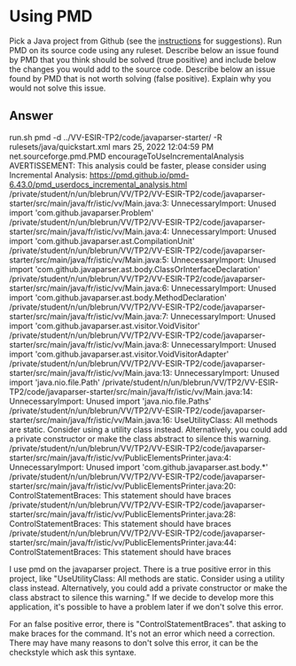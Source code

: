 # Using PMD

Pick a Java project from Github (see the [instructions](../sujet.md) for suggestions). Run PMD on its source code using any ruleset. Describe below an issue found by PMD that you think should be solved (true positive) and include below the changes you would add to the source code. Describe below an issue found by PMD that is not worth solving (false positive). Explain why you would not solve this issue.

## Answer
run.sh pmd -d ../VV-ESIR-TP2/code/javaparser-starter/ -R rulesets/java/quickstart.xml
mars 25, 2022 12:04:59 PM net.sourceforge.pmd.PMD encourageToUseIncrementalAnalysis
AVERTISSEMENT: This analysis could be faster, please consider using Incremental Analysis: https://pmd.github.io/pmd-6.43.0/pmd_userdocs_incremental_analysis.html
/private/student/n/un/blebrun/VV/TP2/VV-ESIR-TP2/code/javaparser-starter/src/main/java/fr/istic/vv/Main.java:3:	UnnecessaryImport:	Unused import 'com.github.javaparser.Problem'
/private/student/n/un/blebrun/VV/TP2/VV-ESIR-TP2/code/javaparser-starter/src/main/java/fr/istic/vv/Main.java:4:	UnnecessaryImport:	Unused import 'com.github.javaparser.ast.CompilationUnit'
/private/student/n/un/blebrun/VV/TP2/VV-ESIR-TP2/code/javaparser-starter/src/main/java/fr/istic/vv/Main.java:5:	UnnecessaryImport:	Unused import 'com.github.javaparser.ast.body.ClassOrInterfaceDeclaration'
/private/student/n/un/blebrun/VV/TP2/VV-ESIR-TP2/code/javaparser-starter/src/main/java/fr/istic/vv/Main.java:6:	UnnecessaryImport:	Unused import 'com.github.javaparser.ast.body.MethodDeclaration'
/private/student/n/un/blebrun/VV/TP2/VV-ESIR-TP2/code/javaparser-starter/src/main/java/fr/istic/vv/Main.java:7:	UnnecessaryImport:	Unused import 'com.github.javaparser.ast.visitor.VoidVisitor'
/private/student/n/un/blebrun/VV/TP2/VV-ESIR-TP2/code/javaparser-starter/src/main/java/fr/istic/vv/Main.java:8:	UnnecessaryImport:	Unused import 'com.github.javaparser.ast.visitor.VoidVisitorAdapter'
/private/student/n/un/blebrun/VV/TP2/VV-ESIR-TP2/code/javaparser-starter/src/main/java/fr/istic/vv/Main.java:13:	UnnecessaryImport:	Unused import 'java.nio.file.Path'
/private/student/n/un/blebrun/VV/TP2/VV-ESIR-TP2/code/javaparser-starter/src/main/java/fr/istic/vv/Main.java:14:	UnnecessaryImport:	Unused import 'java.nio.file.Paths'
/private/student/n/un/blebrun/VV/TP2/VV-ESIR-TP2/code/javaparser-starter/src/main/java/fr/istic/vv/Main.java:16:	UseUtilityClass:	All methods are static.  Consider using a utility class instead. Alternatively, you could add a private constructor or make the class abstract to silence this warning.
/private/student/n/un/blebrun/VV/TP2/VV-ESIR-TP2/code/javaparser-starter/src/main/java/fr/istic/vv/PublicElementsPrinter.java:4:	UnnecessaryImport:	Unused import 'com.github.javaparser.ast.body.*'
/private/student/n/un/blebrun/VV/TP2/VV-ESIR-TP2/code/javaparser-starter/src/main/java/fr/istic/vv/PublicElementsPrinter.java:20:	ControlStatementBraces:	This statement should have braces
/private/student/n/un/blebrun/VV/TP2/VV-ESIR-TP2/code/javaparser-starter/src/main/java/fr/istic/vv/PublicElementsPrinter.java:28:	ControlStatementBraces:	This statement should have braces
/private/student/n/un/blebrun/VV/TP2/VV-ESIR-TP2/code/javaparser-starter/src/main/java/fr/istic/vv/PublicElementsPrinter.java:44:	ControlStatementBraces:	This statement should have braces


I use pmd on the javaparser project.
There is a true positive error in this project, like "UseUtilityClass:	All methods are static.  Consider using a utility class instead. Alternatively, you could add a private constructor or make the class abstract to silence this warning." If we decide to develop more this application, it's possible to have a problem later if we don't solve this  error.

For an false positive error, there is "ControlStatementBraces". that asking to make braces for the command. It's not an error which need a correction. There may have many reasons to don't solve this error, it can be the checkstyle which ask this syntaxe.